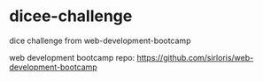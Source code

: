 # dicee-challenge
dice challenge from web-development-bootcamp

web development bootcamp repo: https://github.com/sirloris/web-development-bootcamp
